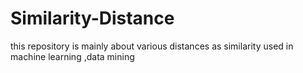 # Similarity-Distance
this repository is mainly about various distances as similarity used in machine learning ,data mining
